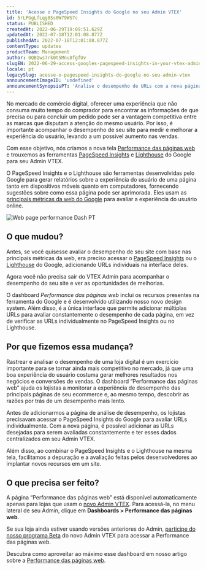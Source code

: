```yaml
---
title: 'Acesse o PageSpeed Insights do Google no seu Admin VTEX'
id: 5rLPGgLfLqg8Ss0W79WS7c
status: PUBLISHED
createdAt: 2022-06-29T19:09:51.629Z
updatedAt: 2022-07-18T12:01:08.877Z
publishedAt: 2022-07-18T12:01:08.877Z
contentType: updates
productTeam: Management
author: 0QBQws7rk0t5Mnu8fgfUv
slugEN: 2022-06-29-access-googles-pagespeed-insights-in-your-vtex-admin
locale: pt
legacySlug: acesse-o-pagespeed-insights-do-google-no-seu-admin-vtex
announcementImageID: 'undefined'
announcementSynopsisPT: 'Analise o desempenho de URLs com a nova página Performance das páginas web, baseada no PageSpeed Insights do Google'
---
```


No mercado de comércio digital, oferecer uma experiência que não consuma muito tempo do comprador para encontrar as informações de que precisa ou para concluir um pedido pode ser a vantagem competitiva entre as marcas que disputam a atenção do mesmo usuário. Por isso, é importante acompanhar o desempenho de seu site para medir e melhorar a experiência do usuário, levando a um possível aumento nas vendas.

Com esse objetivo, nós criamos a nova tela [Performance das páginas web](/pt/v4/docs/performance-de-paginas-web--7DeyhX8cGtG9PtAGkL8zvc) e trouxemos as ferramentas [PageSpeed Insights](https://developers.google.com/speed/docs/insights/v5/about) e [Lighthouse](https://developer.chrome.com/docs/lighthouse/overview/) do Google para seu Admin VTEX.

O PageSpeed Insights e o Lighthouse são ferramentas desenvolvidas pelo Google para gerar relatórios sobre a experiência do usuário de uma página tanto em dispositivos móveis quanto em computadores, fornecendo sugestões sobre como essa página pode ser aprimorada. Eles usam as [principais métricas da web do Google](https://web.dev/vitals/#core-web-vitals) para avaliar a experiência do usuário online. 

![Web page performance Dash PT](https://cdn.statically.io/gh/vtexdocs/help-center-content/refs/heads/main/docs/pt/announcements/2022/junho/2022-06-29-acesse-o-pagespeed-insights-do-google-no-seu-admin-vtex_1.png)

## O que mudou?

Antes, se você quisesse avaliar o desempenho de seu site com base nas principais métricas da web, era preciso acessar o [PageSpeed Insights](https://pagespeed.web.dev/) ou o [Lighthouse](https://developer.chrome.com/docs/lighthouse/overview/) do Google, adicionando URLs individuais na interface deles.

Agora você não precisa sair do VTEX Admin para acompanhar o desempenho do seu site e ver as oportunidades de melhorias.  

O dashboard *Performance das páginas web* inclui os recursos presentes na ferramenta do Google e é desenvolvido utilizando nosso novo design system. Além disso, é a única interface que permite adicionar múltiplas URLs para avaliar constantemente o desempenho de cada página, em vez de verificar as URLs individualmente no PageSpeed Insights ou no Lighthouse. 

## Por que fizemos essa mudança?

Rastrear e analisar o desempenho de uma loja digital é um exercício importante para se tornar ainda mais competitivo no mercado, já que uma boa experiência do usuário costuma gerar melhores resultados nos negócios e conversões de vendas. O dashboard “Performance das páginas web” ajuda os lojistas a monitorar a experiência de desempenho das principais páginas de seu ecommerce e, ao mesmo tempo, descobrir as razões por trás de um desempenho mais lento.

Antes de adicionarmos a página de análise de desempenho, os lojistas precisavam acessar o PageSpeed Insights do Google para avaliar URLs individualmente. Com a nova página, é possível adicionar as URLs desejadas para serem avaliadas constantemente e ter esses dados centralizados em seu Admin VTEX.

Além disso, ao combinar o PageSpeed Insights e o Lighthouse na mesma tela, facilitamos a depuração e a avaliação feitas pelos desenvolvedores ao implantar novos recursos em um site.  

## O que precisa ser feito?

A página “Performance das páginas web” está disponível automaticamente apenas para lojas que usam o [novo Admin VTEX](/pt/announcements/bem-vindo-ao-novo-admin-vtex--5tLPBodp6Xu03vYdyBTGTa). Para acessá-la, no menu lateral de seu Admin, clique em **Dashboards > Performance das páginas web**. 

Se sua loja ainda estiver usando versões anteriores do Admin, [participe do nosso programa Beta](https://content.vtex.com/join-new-admin-beta-program-pt/?utm_source=announcement&utm_medium=help_center&utm_campaign=webpage_performance) do novo Admin VTEX para acessar a Performance das páginas web.

Descubra como aproveitar ao máximo esse dashboard em nosso artigo sobre a [Performance das páginas web](/pt/v4/docs/performance-de-paginas-web--7DeyhX8cGtG9PtAGkL8zvc).
